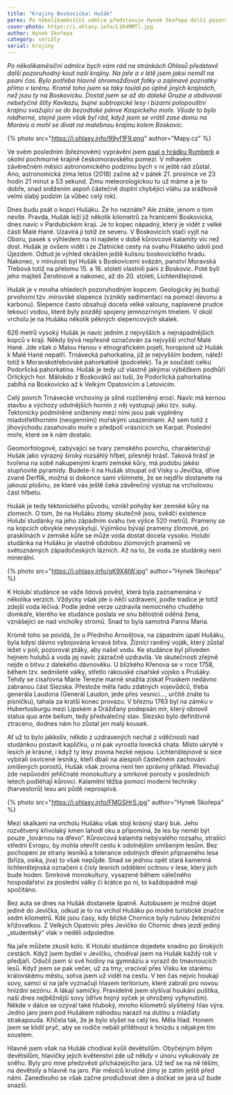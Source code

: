 ```yaml
---
title: "Krajiny Boskovicka: Hušák"
perex: Po několikaměsíční odmlce představuje Hynek Skořepa další pozoruhodný kout naší krajiny – kopec Hušák. Že ho neznáte? Ale znáte, jenom o tom nevíte.
cover-photo: https://i.ohlasy.info/L1R4MMTl.jpg
author: Hynek Skořepa
category: seriály
serial: krajiny
---
```


*Po několikaměsíční odmlce bych vám rád na stránkách Ohlasů představil další pozoruhodný kout naší krajiny. Na jaře a v létě jsem jaksi neměl na psaní čas. Bylo potřeba hlavně shromažďovat fotky a zajímavé poznatky přímo v terénu. Kromě toho jsem se taky toulal po úplně jiných krajinách, než jsou ty na Boskovicku. Dostal jsem se až do daleké Gruzie a obdivoval nebetyčné štíty Kavkazu, bujné subtropické lesy i bizarní polopouštní krajinu svažující se do bezodtoké pánve Kaspického moře. Všude to bylo nádherné, stejně jsem však byl rád, když jsem se vrátil zase domu na Moravu a mohl se dívat na malebnou krajinu kolem Boskovic.*

{% photo src="https://i.ohlasy.info/99yf1F9.png" author="Mapy.cz" %}

Ve svém posledním (březnovém) vyprávění jsem [psal o hrádku Rumberk](http://www.ohlasy.info/clanky/2018/03/rumberk.html) a okolní pochmurné krajině českomoravského pomezí. V mlhavém závěrečném měsíci astronomického podzimu bych v ní ještě rád zůstal. Ano, astronomická zima letos (2018) začne až v pátek 21. prosince ve 23 hodin 21 minut a 53 sekund. Zimu meteorologickou tu už máme a je to dobře, snad sněžením aspoň částečně doplní chybějící vláhu za srážkově velmi slabý podzim (a vůbec celý rok).

Dnes budu psát o kopci Hušáku. Že ho neznáte? Ale znáte, jenom o tom nevíte. Pravda, Hušák leží již několik kilometrů za hranicemi Boskovicka, dnes navíc v Pardubickém kraji. Je to kopec nápadný, který je vidět z velké části Malé Hané. Uzavírá ji totiž ze severu. V Boskovicích stačí vyjít na Oboru, pasek s výhledem na ní najdete v době kůrovcové kalamity víc než dost. Hušák je ovšem vidět i ze Zlatnické cesty na svahu Pilského údolí pod Újezdem. Odtud je výhled okrášlen ještě kulisou boskovického hradu. Nakonec, v minulosti byl Hušák s Boskovicemi svázán, panství Moravská Třebová totiž na přelomu 15. a 16. století vlastnili páni z Boskovic. Poté byli jeho majiteli Žerotínové a nakonec, až do 20. století, Lichtenštejnové.

Hušák je v mnoha ohledech pozoruhodným kopcem. Geologicky jej budují prvohorní tzv. mírovské slepence (vznikly sedimentací na pomezí devonu a karbonu). Slepence často obsahují docela velké valouny, naplavené prudce tekoucí vodou, které byly později spojeny jemnozrnným tmelem. V okolí vrcholu je na Hušáku několik pěkných slepencových skalek.

626 metrů vysoký Hušák je navíc jedním z nejvyšších a nejnápadnějších kopců v kraji. Někdy bývá nepřesně označován za nejvyšší vrchol Malé Hané. Jde však o Malou Hanou v etnografickém pojetí, horopisně už Hušák k Malé Hané nepatří. Trnávecká pahorkatina, jíž je nejvyšším bodem, náleží totiž k Moravskotřebovské pahorkatině (podcelek). Ta je součástí celku Podorlická pahorkatina. Hušák je tedy už vlastně jakýmsi výběžkem podhůří Orlických hor. Málokdo z Boskováků asi tuší, že Podorlická pahorkatina zabíhá na Boskovicko až k Velkým Opatovicím a Letovicím.

Celý povrch Trnávecké vrchoviny je silně rozčleněný erozí. Navíc má kernou stavbu a výchozy odolnějších hornin z něj vystupují jako tzv. suky. Tektonicky podmíněné sníženiny mezi nimi jsou pak vyplněny mladotřetihorními (neogenními) mořskými usazeninami. Až sem totiž z jihovýchodu zasahovalo moře v předpolí vrásnících se Karpat. Poslední moře, které se k nám dostalo.

Geomorfologové, zabývající se tvary zemského povrchu, charakterizují Hušák jako výrazný široký rozsáhlý hřbet, přesněji hrásť. Taková hrásť je tvořena na sobě nakupenými krami zemské kůry, má podobu jakési stupňovité pyramidy. Budete-li na Hušák stoupat od Vísky u Jevíčka, dříve zvané Derflík, možná si dokonce sami všimnete, že se nejdřív dostanete na jakousi plošinu, ze které vás ještě čeká závěrečný výstup na vrcholovou část hřbetu.

Hušák je tedy tektonického původu, vznikl pohyby ker zemské kůry na zlomech. O tom, že na Hušáku zlomy skutečně jsou, svědčí existence Holubí studánky na jeho západním svahu (ve výšce 520 metrů). Prameny se na kopcích obvykle nevyskytují. Výjimkou bývají prameny zlomové, po prasklinách v zemské kůře se může voda dostat docela vysoko. Holubí studánka na Hušáku je vlastně obdobou zlomových pramenů ve světoznámých západočeských lázních. Až na to, že voda ze studánky není minerální.

{% photo src="https://i.ohlasy.info/gK9X4IW.jpg" author="Hynek Skořepa" %}

K Holubí studánce se váže lidová pověst, která byla zaznamenána v několika verzích. Vždycky však jde o něčí uzdravení, podle tradice je totiž zdejší voda léčivá. Podle jedné verze uzdravila nemocného chudého domkáře, kterého ke studánce poslala ve snu bělostně oděná žena, vznášející se nad vrcholky stromů. Snad to byla samotná Panna Maria.

Kromě toho se povídá, že u Předního Arnoštova, na západním úpatí Hušáku, byla kdysi dávno vybojována krvavá bitva. Žíznící raněný voják, který zůstal ležet v poli, pozoroval ptáky, aby našel vodu. Ke studánce byl přiveden hejnem holubů a voda jej navíc zázračně uzdravila. Ve skutečnosti zřejmě nejde o bitvu z dalekého dávnověku. U blízkého Křenova se v roce 1758, během tzv. sedmileté války, střetlo rakouské císařské vojsko s Prušáky. Tehdy se císařovna Marie Terezie marně snažila získat Pruskem nedávno zabranou část Slezska. Přestože měla řadu zdatných vojevůdců, třeba generála Laudona (Generál Laudon, jede přes vesnici…,  určitě znáte tu písničku), tahala za kratší konec provazu. V březnu 1763 byl na zámku v Hubertusburgu mezi Lipském a Drážďany podepsán mír, který obnovil status quo ante bellum, tedy předválečný stav. Slezsko bylo definitivně ztraceno, dodnes nám ho zůstal jen malý kousek.

Ať už to bylo jakkoliv, někdo z uzdravených nechal z vděčnosti nad studánkou postavit kapličku, u ní pak vyrostla lovecká chata. Místo ukryté v lesích je krásné, i když ty lesy zrovna hezké nejsou. Lichtenštejnové si sice vybírali osvícené lesníky, kteří dbali na alespoň částečném zachování smíšených porostů, Hušák však zrovna není ten správný příklad. Převažují zde nepůvodní jehličnaté monokultury a smrkové porosty v posledních letech podléhají kůrovci. Kalamitní těžba pomocí moderní techniky (harvestorů) lesu ani půdě neprospívá.

{% photo src="https://i.ohlasy.info/FMGSHrS.jpg" author="Hynek Skořepa" %}

Mezi skalkami na vrcholu Hušáku však stojí krásný starý buk. Jeho rozvětvený křivolaký kmen lahodí oku a připomíná, že les by neměl být pouze „továrnou na dřevo“. Kůrovcová kalamita nebývalého rozsahu, strašící střední Evropu, by mohla otevřít cestu k odolnějším smíšeným lesům. Bez pochopení ze strany lesníků a tolerance odolných dřevin přípravného lesa (bříza, osika, jíva) to však nepůjde. Snad se jednou opět stará kamenná lichtenštejnská označení s čísly lesních oddělení ocitnou v lese, který jich bude hoden. Smrkové monokultury, vysazené během válečného hospodářství za poslední války či krátce po ní, to každopádně mají spočítáno.

Bez auta se dnes na Hušák dostanete špatně. Autobusem je možné dojet jedině do Jevíčka, odkud je to na vrchol Hušáku po modré turistické značce sedm kilometrů. Kde jsou časy, kdy blízké Chornice byly rušnou železniční křižovatkou. Z Velkých Opatovic přes Jevíčko do Chornic dnes jezdí jediný „studentský“ vlak v neděli odpoledne.

Na jaře můžete zkusit kolo. K Holubí studánce dojedete snadno po širokých cestách. Když jsem bydlel v Jevíčku, chodíval jsem na Hušák každý rok v předjaří. Odučil jsem si své hodiny na gymnáziu a vyrazil do tmavnoucích lesů. Když jsem se pak večer, už za tmy, vracíval přes Vísku ke starému královskému městu, sotva jsem už viděl na cestu. V ten čas nejvíc houkají sovy, samci si na jaře vyznačují hlasem teritorium, které zabrali pro novou hnízdní sezónu. A lákají samičky. Pravidelně jsem slyšíval houkání puštíka, naší dnes nejběžnější sovy (dříve hojný sýček je ohrožený vyhynutím). Někde v dálce se ozýval také hluboký, mnoho kilometrů slyšitelný hlas výra. Jedno jaro jsem pod Hušákem náhodou narazil na dutinu s mláďaty strakapouda. Křičela tak, že je bylo slyšet na celý les. Měla hlad. Honem jsem se klidil pryč, aby se rodiče nebáli přilétnout k hnízdu s nějakým tím soustem.

Hlavně jsem však na Hušák chodíval kvůli devětsilům. Obyčejným bílým devětsilům, hlavičky jejich květenství zde už někdy v únoru vykukovaly ze sněhu. Byly pro mne předzvěstí přicházejícího jara. Už teď se na ně těším, na devětsily a hlavně na jaro. Pár měsíců krušné zimy je zatím ještě před námi. Zanedlouho se však začne prodlužovat den a dočkat se jara už bude snazší.
